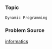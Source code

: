 ### Topic

    Dynamic Programming

### Problem Source

[informatics](http://informatics.mccme.ru/mod/statements/view3.php?id=654&chapterid=913#1)
